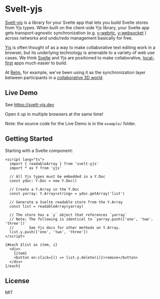 # Svelt-yjs

[Svelt-yjs](https://github.com/relm-us/svelt-yjs) is a library for your Svelte app
that lets you build Svelte stores from Yjs types. When built on the client-side Yjs
library, your Svelte app gets transport-agnostic synchronization (e.g.
[y-webrtc](https://github.com/yjs/y-webrtc),
[y-websocket](https://github.com/yjs/y-websocket) ) across networks and
undo/redo management basically for free.

[Yjs](https://yjs.dev) is often thought of as a way to make collaborative text
editing work in a browser, but its underlying technology is amenable to a
variety of web use cases. We think [Svelte](https://svelte.dev) and Yjs are
positioned to make collaborative,
[local-first](https://www.inkandswitch.com/local-first.html) apps much easier to
build.

At [Relm](https://github.com/relm-us), for example, we've been using it as the
synchronization layer between participants in a [collaborative 3D
world](https://www.relm.us). 

## Live Demo

See https://svelt-yjs.dev

Open it up in multiple browsers at the same time!

Note: the source code for the Live Demo is in the `example/` folder.

## Getting Started

Starting with a Svelte component:

```svelte
<script lang="ts">
  import { readableArray } from 'svelt-yjs'
  import * as Y from 'yjs'

  // All Yjs types must be embedded in a Y.Doc
  const ydoc: Y.Doc = new Y.Doc()

  // Create a Y.Array in the Y.Doc
  const yarray: Y.Array<string> = ydoc.getArray('list')

  // Generate a Svelte readable store from the Y.Array
  const list = readableArray(yarray)

  // The store has a `y` object that references `yarray`
  // Note: The following is identical to `yarray.push(['one', 'two', 'three'])`
  //       See Yjs docs for other methods on Y.Array.
  list.y.push(['one', 'two', 'three'])
</script>

{#each $list as item, i}
  <div>
    {item}
    <button on:click={() => list.y.delete(i)}>remove</button>
  </div>
{/each}
```

## License

MIT
